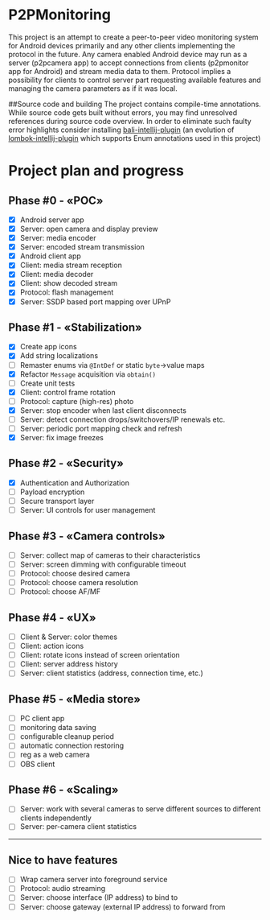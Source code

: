 # P2PMonitoring
This project is an attempt to create a peer-to-peer video monitoring system
for Android devices primarily and any other clients implementing the protocol in the future.
Any camera enabled Android device may run as a server (p2pcamera app)
to accept connections from clients (p2pmonitor app for Android) and stream media data to them.
Protocol implies a possibility for clients to control server part requesting available features
and managing the camera parameters as if it was local.

##Source code and building
The project contains compile-time annotations.
While source code gets built without errors, you may find unresolved references during source code overview.
In order to eliminate such faulty error highlights consider installing
[bali-intellij-plugin](https://github.com/coolsoftrf/bali-intellij-plugin)
(an evolution of [lombok-intellij-plugin](https://github.com/mplushnikov/lombok-intellij-plugin) 
which supports Enum annotations used in this project)

# Project plan and progress
## Phase #0 - «POC»
- [x] Android server app
- [x] Server: open camera and display preview
- [x] Server: media encoder
- [x] Server: encoded stream transmission
- [x] Android client app
- [x] Client: media stream reception
- [x] Client: media decoder
- [x] Client: show decoded stream
- [x] Protocol: flash management
- [x] Server: SSDP based port mapping over UPnP
## Phase #1 - «Stabilization»
- [x] Create app icons
- [x] Add string localizations
- [ ] Remaster enums via `@IntDef` or static `byte`->value maps
- [x] Refactor `Message` acquisition via `obtain()`
- [ ] Create unit tests
- [x] Client: control frame rotation
- [ ] Protocol: capture (high-res) photo
- [x] Server: stop encoder when last client disconnects
- [ ] Server: detect connection drops/switchovers/IP renewals etc.
- [ ] Server: periodic port mapping check and refresh
- [x] Server: fix image freezes
## Phase #2 - «Security»
- [x] Authentication and Authorization
- [ ] Payload encryption
- [ ] Secure transport layer
- [ ] Server: UI controls for user management
## Phase #3 - «Camera controls»
- [ ] Server: collect map of cameras to their characteristics
- [ ] Server: screen dimming with configurable timeout
- [ ] Protocol: choose desired camera
- [ ] Protocol: choose camera resolution
- [ ] Protocol: choose AF/MF
## Phase #4 - «UX»
- [ ] Client & Server: color themes
- [ ] Client: action icons
- [ ] Client: rotate icons instead of screen orientation
- [ ] Client: server address history
- [ ] Server: client statistics (address, connection time, etc.)
## Phase #5 - «Media store»
- [ ] PC client app
- [ ] monitoring data saving 
- [ ] configurable cleanup period
- [ ] automatic connection restoring
- [ ] reg as a web camera
- [ ] OBS client
## Phase #6 - «Scaling»
- [ ] Server: work with several cameras to serve different sources to different clients independently
- [ ] Server: per-camera client statistics
---
## Nice to have features
- [ ] Wrap camera server into foreground service
- [ ] Protocol: audio streaming
- [ ] Server: choose interface (IP address) to bind to
- [ ] Server: choose gateway (external IP address) to forward from 
